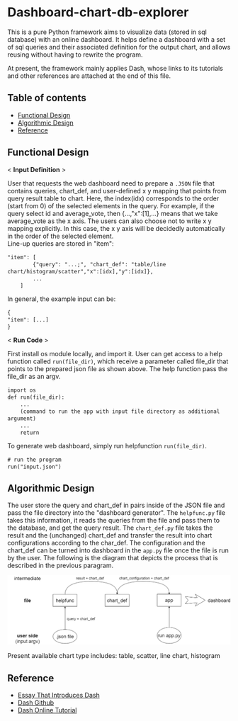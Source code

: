 # Dashboard-chart-db-explorer
This is a pure Python framework aims to visualize data (stored in sql database) with an online dashboard. It helps define a dashboard with a set of sql queries and their associated definition for the output chart, and allows reusing without having to rewrite the program.   

At present, the framework mainly applies Dash, whose links to its tutorials and other references are attached at the end of this file. 

## Table of contents
* [Functional Design](#Functional-Design)
* [Algorithmic Design](#Algorithmic-Design)
* [Reference](#Reference)

## Functional Design
< __Input Definition__ >  

User that requests the web dashboard need to prepare a `.JSON` file that contains queries, chart_def, and user-defined x y mapping that points from query result table to chart. Here, the index(idx) corresponds to the order (start from 0) of the selected elements in the query. For example, if the query select id and average_vote, then {...,"x":[1],...} means that we take average_vote as the x axis. The users can also choose not to write x y mapping explicitly. In this case, the x y axis will be decidedly automatically in the order of the selected element.  
Line-up queries are stored in "item":
```
"item": [
        {"query": "...;", "chart_def": "table/line chart/histogram/scatter","x":[idx],"y":[idx]},  
        ...
    ]
```
In general, the example input can be:
```
{
"item": [...]
}
```
< __Run Code__ >   

First install os module locally, and import it. User can get access to a help function called `run(file_dir)`, which receive a parameter called file_dir that points to the prepared json file as shown above. The help function pass the file_dir as an argv.  

```
import os
def run(file_dir): 
    ...
    (command to run the app with input file directory as additional argument)
    ...
    return
```
To generate web dashboard, simply run helpfunction `run(file_dir)`.
```
# run the program
run("input.json") 
```

## Algorithmic Design
The user store the query and chart_def in pairs inside of the JSON file and pass the file directory into the "dashboard generator". The `helpfunc.py` file takes this information, it reads the queries from the file and pass them to the database, and get the query result. The `chart_def.py` file takes the result and the (unchanged) chart_def and transfer the result into chart configurations according to the char_def. The configuration and the chart_def can be turned into dashboard in the `app.py` file once the file is run by the user.
The following is the diagram that depicts the process that is described in the previous paragram.

![This is an image](/algorithm_diagram.png)

Present available chart type includes: table, scatter, line chart, histogram

## Reference
* [Essay That Introduces Dash](https://medium.com/plotly/introducing-dash-5ecf7191b503)
* [Dash Github](https://github.com/plotly/dash/)
* [Dash Online Tutorial](https://dash.plotly.com/)
